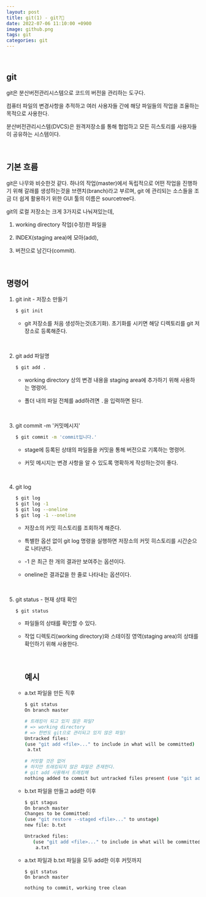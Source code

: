 ```yaml
---
layout: post
title: git(1) - git?🤔 
date: 2022-07-06 11:10:00 +0900
image: github.png
tags: git
categories: git
---
```


<br>

## git

git은 분산버전관리시스템으로 코드의 버전을 관리하는 도구다.

컴퓨터 파일의 변경사항을 추적하고 여러 사용자들 간에 해당 파일들의 작업을 조율하는 목적으로 사용한다.

분산버전관리시스템(DVCS)은 원격저장소를 통해 협업하고 모든 히스토리를 사용자들이 공유하는 시스템이다.

<br>

## 기본 흐름

git은 나무와 비슷한것 같다. 하나의 작업(master)에서 독립적으로 어떤 작업을 진행하기 위해 갈래를 생성하는것을 브랜치(branch)라고 부르며, git 에 관리되는 소스들을 조금 더 쉽게 활용하기 위한 GUI 툴의 이름은 sourcetree다.

git의 로컬 저장소는 크게 3가지로 나눠져있는데, 

1. working directory 작업(수정)한 파일을 

2. INDEX(staging area)에 모아(add),

3. 버전으로 남긴다(commit).

<br>

## 명령어

1. git init - 저장소 만들기

   ``` bash
   $ git init
   ```

   * git 저장소를 처음 생성하는것(초기화). 초기화를 시키면 해당 디렉토리를 git 저장소로 등록해준다.

     <br>

2. git add 파일명 

   ``` bash
   $ git add .
   ```

   * working directory 상의 변경 내용을 staging area에 추가하기 위해 사용하는 명령어.

   * 폴더 내의 파일 전체를 add하려면 `.`을 입력하면 된다.

     <br>

3. git commit -m '커밋메시지'

   ``` bash
   $ git commit -m 'commit입니다.'
   ```

   * stage에 등록된 상태의 파일들을 커밋을 통해 버전으로 기록하는 명령어.

   * 커밋 메시지는 변경 사항을 알 수 있도록 명확하게 작성하는것이 좋다.

     <br>

4. git log

   ``` bash
   $ git log
   $ git log -1
   $ git log --oneline
   $ git log -1 --oneline
   ```

   * 저장소의 커밋 히스토리를 조회하게 해준다.

   * 특별한 옵션 없이 git log 명령을 실행하면 저장소의 커밋 히스토리를 시간순으로 나타낸다.

   * -1 은 최근 한 개의 결과만 보여주는 옵션이다.

   * oneline은 결과값을 한 줄로 나타내는 옵션이다.

     <br>

5. git status - 현재 상태 확인

   ``` bash
   $ git status
   ```

   * 파일들의 상태를 확인할 수 있다.

   * 작업 디렉토리(working directory)와 스테이징 영역(staging area)의 상태를 확인하기 위해 사용한다.

     

     <br>

     ## 예시

   * a.txt 파일을 만든 직후

     ``` bash
     $ git status
     On branch master
     
     # 트래킹이 되고 있지 않은 파일?
     # => working directory
     # => 한번도 git으로 관리되고 있지 않은 파일!
     Untracked files:
     (use "git add <file>..." to include in what will be committed)
      a.txt
      
     # 커밋할 것은 없어
     # 하지만 트래킹되지 않은 파일은 존재한다.
     # git add 사용해서 트래킹해
     nothing added to commit but untracked files present (use "git add" to track)
     ```

   * b.txt 파일을 만들고 add한 이후

     ``` bash
     $ git stagus
     On branch master
     Changes to be Committed:
     (use "git restore --staged <file>..." to unstage)
     new file: b.txt
     
     Untracked files:
     	(use "git add <file>..." to include in what will be committed)
     	 a.txt
     ```

   * a.txt 파일과 b.txt 파일을 모두 add한 이후 커밋까지

     ``` bach
     $ git status
     On branch master
     
     nothing to commit, working tree clean
     ```

     
